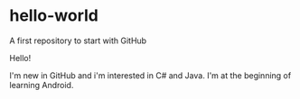 # hello-world
A first repository to start with GitHub

Hello!

I'm new in GitHub and i'm interested in C# and Java. I'm at the beginning of learning Android.
